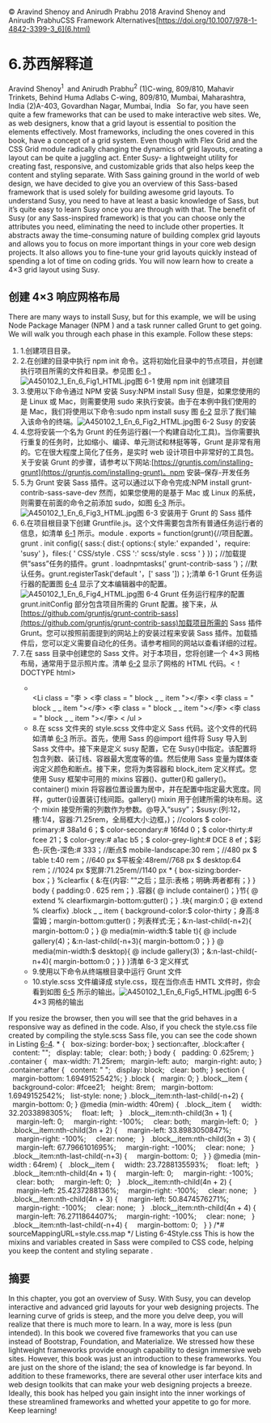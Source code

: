 © Aravind Shenoy and Anirudh Prabhu 2018 Aravind Shenoy and Anirudh PrabhuCSS Framework Alternatives[https://doi.org/10.1007/978-1-4842-3399-3_6](6.html)

# 6.苏西解释道

Aravind Shenoy<sup class="calibre7">1 </sup> and Anirudh Prabhu<sup class="calibre7">2</sup> (1)C-wing, 809/810, Mahavir Trinkets, Behind Huma Adlabs C-wing, 809/810, Mumbai, Maharashtra, India (2)A-403, Govardhan Nagar, Mumbai, India   So far, you have seen quite a few frameworks that can be used to make interactive web sites. We, as web designers, know that a grid layout is essential to position the elements effectively. Most frameworks, including the ones covered in this book, have a concept of a grid system. Even though with Flex Grid and the CSS Grid module radically changing the dynamics of grid layouts, creating a layout can be quite a juggling act. Enter Susy- a lightweight utility for creating fast, responsive, and customizable grids that also helps keep the content and styling separate. With Sass gaining ground in the world of web design, we have decided to give you an overview of this Sass-based framework that is used solely for building awesome grid layouts. To understand Susy, you need to have at least a basic knowledge of Sass, but it’s quite easy to learn Susy once you are through with that. The benefit of Susy (or any Sass-inspired framework) is that you can choose only the attributes you need, eliminating the need to include other properties. It abstracts away the time-consuming nature of building complex grid layouts and allows you to focus on more important things in your core web design projects. It also allows you to fine-tune your grid layouts quickly instead of spending a lot of time on coding grids. You will now learn how to create a 4×3 grid layout using Susy.

## 创建 4×3 响应网格布局

There are many ways to install Susy, but for this example, we will be using Node Package Manager (NPM ) and a task runner called Grunt to get going. We will walk you through each phase in this example. Follow these steps:

1.  1.创建项目目录。
2.  2.在创建的目录中执行 npm init 命令。这将初始化目录中的节点项目，并创建执行项目所需的文件和目录。参见图 [6-1](#Fig1) 。![A450102_1_En_6_Fig1_HTML.jpg](Images/A450102_1_En_6_Fig1_HTML.jpg)图 6-1 使用 npm init 创建项目
3.  3.使用以下命令通过 NPM 安装 Susy:NPM install Susy 但是，如果您使用的是 Linux 或 Mac，则需要使用 sudo 来执行安装。由于在本例中我们使用的是 Mac，我们将使用以下命令:sudo npm install susy 图 [6-2](#Fig2) 显示了我们输入该命令的终端。![A450102_1_En_6_Fig2_HTML.jpg](Images/A450102_1_En_6_Fig2_HTML.jpg)图 6-2 Susy 的安装
4.  4.您将安装一个名为 Grunt 的任务运行器(一个构建自动化工具)。当你需要执行重复的任务时，比如缩小、编译、单元测试和林挺等等，Grunt 是非常有用的。它在很大程度上简化了任务，是实时 web 设计项目中非常好的工具包。关于安装 Grunt 的步骤，请参考以下网站:[https://gruntjs.com/installing-grunt](https://gruntjs.com/installing-grunt)。npm 安装–保存-开发任务
5.  5.为 Grunt 安装 Sass 插件。这可以通过以下命令完成:NPM install grunt-contrib-sass-save-dev 然而，如果您使用的是基于 Mac 或 Linux 的系统，则需要在前面的命令之前添加 sudo，如图 [6-3](#Fig3) 所示。![A450102_1_En_6_Fig3_HTML.jpg](Images/A450102_1_En_6_Fig3_HTML.jpg)图 6-3 安装用于 Grunt 的 Sass 插件
6.  6.在项目根目录下创建 Gruntfile.js。这个文件需要包含所有普通任务运行者的信息，如清单 [6-1](#Par23) 所示。module . exports = function(grunt){//项目配置。grunt . init config({ sass:{ dist:{ options:{ style:' expanded '，require: 'susy' }，files:{ ' CSS/style . CSS ':' scss/style . scss ' } })；//加载提供“sass”任务的插件。grunt . loadnpmtasks(' grunt-contrib-sass ')；//默认任务。grunt.registerTask('default '，[' sass '])；};清单 6-1 Grunt 任务运行器的配置图 [6-4](#Fig4) 显示了文本编辑器中的配置。![A450102_1_En_6_Fig4_HTML.jpg](Images/A450102_1_En_6_Fig4_HTML.jpg)图 6-4 Grunt 任务运行程序的配置 grunt.initConfig 部分包含项目所需的 Grunt 配置。接下来，从[https://github.com/gruntjs/grunt-contrib-sass](https://github.com/gruntjs/grunt-contrib-sass)加载项目所需的 Sass 插件 Grunt。您可以按照前面提到的网站上的安装过程来安装 Sass 插件。加载插件后，您可以定义需要自动化的任务。请参考相同的网站以查看详细的过程。
7.  7.在 sass 目录中创建您的 Sass 文件。对于本项目，您将创建一个 4×3 网格布局，通常用于显示照片库。清单 [6-2](#Par28) 显示了网格的 HTML 代码。<！DOCTYPE html><html><head><title>Susy 示例</title><meta name = " viewport " content = " width = device-width， initial-scale = 1 "><link rel = " style sheet " type = " text/CSS " href = " CSS/style . CSS "></head><body><div class = " container clear fix "><section><ul class = " blocks "><Li class = " block _ _ item "></Li><Li class = "李 > <李 class = " block _ _ item "></李> <李 class = " block _ _ item "></李> <李 class = " block _ _ item "></李> <李 class = " block _ _ item "></李> < /ul >
8.  8.在 scss 文件夹的 style.scss 文件中定义 Sass 代码。这个文件的代码如清单 [6-3](#Par34) 所示。首先，使用 Sass 的@import 组件将 Susy 导入到 Sass 文件中。接下来是定义 susy 配置，它在 Susy()中指定。该配置将包含列数、装订线、容器最大宽度等的值。然后使用 Sass 变量为媒体查询定义颜色和断点。接下来，您将为类容器和 block_item 定义样式。您使用 Susy 框架中可用的 mixins 容器()、gutter()和 gallery()。container() mixin 将容器位置设置为居中，并在配置中指定最大宽度。同样，gutter()设置装订线间距。gallery() mixin 用于创建所需的块布局。这个 mixin 接受所需的列数作为参数。@导入“susy”；$susy:(列:12，槽:1/4，容器:71.25rem，全局框大小:边框，)；//colors $ color-primary:# 38a1d 6；$ color-secondary:# 16f4d 0；$ color-thirty:# fcee 21；$ color-grey:# a1ac b5；$ color-grey-light:# DCE 8 ef；$彩色-灰色-深色:# 333；//断点$ mobile-landscape:30 rem；//480 px $ table t:40 rem；//640 px $平板全:48rem//768 px $ desktop:64 rem；//1024 px $宽屏:71.25rem//1140 px * { box-sizing:border-box；} %clearfix { &:在{内容: ""之后；显示:表格；明确:两者都有；} } body { padding:0 . 625 rem；} .容器{ @ include container()；}节{ @ extend % clearfixmargin-bottom:gutter()；} .块{ margin:0；@ extend % clearfix} .block _ _ item { background-color:$ color-thirty；身高:8 雷姆；margin-bottom:gutter()；列表样式:无；&:n-last-child(-n+2){ margin-bottom:0；} @ media(min-width:$ table t){ @ include gallery(4)；&:n-last-child(-n+3){ margin-bottom:0；} } @ media(min-width:$ desktop){ @ include gallery(3)；&:n-last-child(-n+4){ margin-bottom:0；} } }清单 6-3 定义样式
9.  9.使用以下命令从终端根目录中运行 Grunt 文件
10.  10.style.scss 文件编译成 style.css，现在当你点击 HMTL 文件时，你会看到如图 [6-5](#Fig5) 所示的输出。![A450102_1_En_6_Fig5_HTML.jpg](Images/A450102_1_En_6_Fig5_HTML.jpg)图 6-5 4×3 网格的输出

If you resize the browser, then you will see that the grid behaves in a responsive way as defined in the code. Also, if you check the style.css file created by compiling the style.scss Sass file, you can see the code shown in Listing [6-4](#Par40). * {   box-sizing: border-box; } section:after, .block:after {   content: "";   display: table;   clear: both; } body {   padding: 0 .625rem; } .container {   max-width: 71.25rem;   margin-left: auto;   margin-right: auto; } .container:after {   content: " ";   display: block;   clear: both; } section {   margin-bottom: 1.6949152542%; } .block {   margin: 0; } .block__item {   background-color: #fcee21;   height: 8rem;   margin-bottom: 1.6949152542%;   list-style: none; } .block__item:nth-last-child(-n+2) {   margin-bottom: 0; } @media (min-width: 40rem) {   .block__item {     width: 32.2033898305%;     float: left;   }   .block__item:nth-child(3n + 1) {     margin-left: 0;     margin-right: -100%;     clear: both;     margin-left: 0;   }   .block__item:nth-child(3n + 2) {     margin-left: 33.8983050847%;     margin-right: -100%;     clear: none;   }   .block__item:nth-child(3n + 3) {     margin-left: 67.7966101695%;     margin-right: -100%;     clear: none;   }   .block__item:nth-last-child(-n+3) {     margin-bottom: 0;   } } @media (min-width : 64rem) {   .block__item {     width: 23.7288135593%;     float: left;   }   .block__item:nth-child(4n + 1) {     margin-left: 0;     margin-right: -100%;     clear: both;     margin-left: 0;   }   .block__item:nth-child(4n + 2) {     margin-left: 25.4237288136%;     margin-right: -100%;     clear: none;   }   .block__item:nth-child(4n + 3) {     margin-left: 50.8474576271%;     margin-right: -100%;     clear: none;   }   .block__item:nth-child(4n + 4) {     margin-left: 76.2711864407%;     margin-right: -100%;     clear: none;   }   .block__item:nth-last-child(-n+4) {     margin-bottom: 0;   } } /*# sourceMappingURL=style.css.map */ Listing 6-4Style.css This is how the mixins and variables created in Sass were compiled to CSS code, helping you keep the content and styling separate .

## 摘要

In this chapter, you got an overview of Susy. With Susy, you can develop interactive and advanced grid layouts for your web designing projects. The learning curve of grids is steep, and the more you delve deep, you will realize that there is much more to learn. In a way, more is less (pun intended). In this book we covered five frameworks that you can use instead of Bootstrap, Foundation, and Materialize. We stressed how these lightweight frameworks provide enough capability to design immersive web sites. However, this book was just an introduction to these frameworks. You are just on the shore of the island; the sea of knowledge is far beyond. In addition to these frameworks, there are several other user interface kits and web design toolkits that can make your web designing projects a breeze. Ideally, this book has helped you gain insight into the inner workings of these streamlined frameworks and whetted your appetite to go for more. Keep learning!